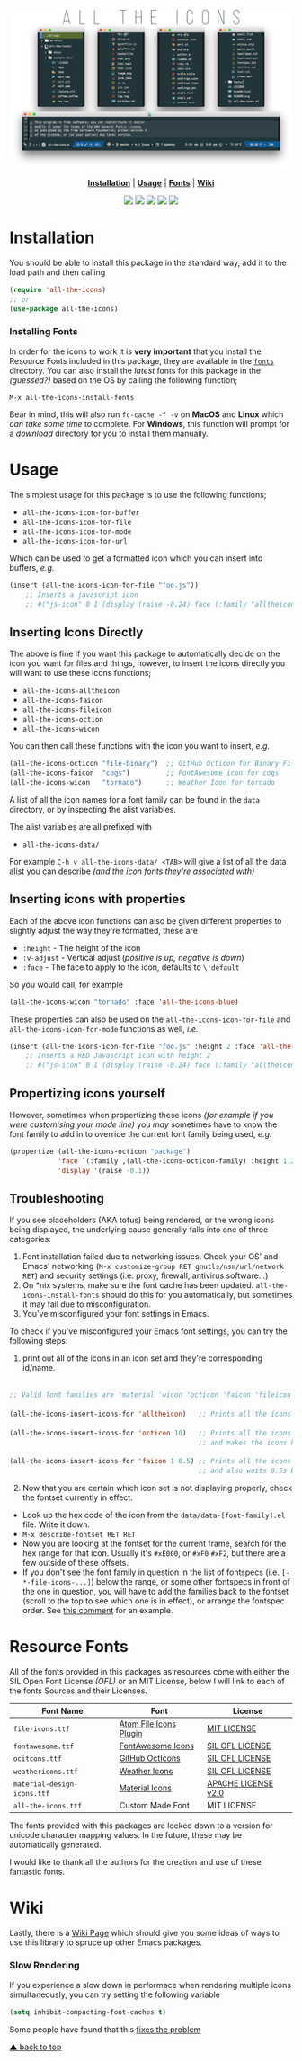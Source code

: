 ![img](logo.png)

<p align="center">
<b><a href="#installation">Installation</a></b>
|
<b><a href="#usage">Usage</a></b>
|
<b><a href="#resource-fonts">Fonts</a></b>
|
<b><a href="#wiki">Wiki</a></b>
</p>

<p align="center">
  <a href="https://melpa.org/#/all-the-icons"><img src="https://melpa.org/packages/all-the-icons-badge.svg"></a>
  <a href="https://stable.melpa.org/#/all-the-icons"><img src="https://stable.melpa.org/packages/all-the-icons-badge.svg"></a>
  <a href="https://github.com/domtronn/all-the-icons.el/releases"><img src="https://img.shields.io/github/tag/domtronn/all-the-icons.el.svg"></a>
  <a href="https://travis-ci.org/domtronn/all-the-icons.el"><img src="https://travis-ci.org/domtronn/all-the-icons.el.svg?branch=master"></a>
  <a href="https://github.com/domtronn/all-the-icons.el/blob/master/LICENSE"><img src="https://img.shields.io/github/license/mashape/apistatus.svg"></a>
</p>

# Installation

You should be able to install this package in the standard way, add it
to the load path and then calling

```el
(require 'all-the-icons)
;; or
(use-package all-the-icons)
```

### Installing Fonts

In order for the icons to work it is **very important** that you install
the Resource Fonts included in this package, they are available in the
[ `fonts` ](file:///fonts) directory. You can also install the *latest*
fonts for this package in the *(guessed?)* based on the OS by calling
the following function;

    M-x all-the-icons-install-fonts

Bear in mind, this will also run `fc-cache -f -v` on **MacOS** and
**Linux** which *can take some time* to complete. For **Windows**, this
function will prompt for a *download* directory for you to install
them manually.

# Usage

The simplest usage for this package is to use the following functions;

-   `all-the-icons-icon-for-buffer`
-   `all-the-icons-icon-for-file`
-   `all-the-icons-icon-for-mode`
-   `all-the-icons-icon-for-url`

Which can be used to get a formatted icon which you can insert into
buffers, *e.g.*

```el
(insert (all-the-icons-icon-for-file "foo.js"))
    ;; Inserts a javascript icon
    ;; #("js-icon" 0 1 (display (raise -0.24) face (:family "alltheicon" :height 1.08 :foreground "#FFD446")))
```

## Inserting Icons Directly

The above is fine if you want this package to automatically decide on
the icon you want for files and things, however, to insert the icons
directly you will want to use these icons functions;

-   `all-the-icons-alltheicon`
-   `all-the-icons-faicon`
-   `all-the-icons-fileicon`
-   `all-the-icons-oction`
-   `all-the-icons-wicon`

You can then call these functions with the icon you want to insert,
*e.g.*

```el
(all-the-icons-octicon "file-binary")  ;; GitHub Octicon for Binary File
(all-the-icons-faicon  "cogs")         ;; FontAwesome icon for cogs
(all-the-icons-wicon   "tornado")      ;; Weather Icon for tornado
```

A list of all the icon names for a font family can be found in the
`data` directory, or by inspecting the alist variables.

The alist variables are all prefixed with

-   `all-the-icons-data/`

For example `C-h v all-the-icons-data/ <TAB>` will give a list of all the data
alist you can describe *(and the icon fonts they're associated with)*

## Inserting icons with properties

Each of the above icon functions can also be given different
properties to slightly adjust the way they're formatted, these are

-   `:height` - The height of the icon
-   `:v-adjust` - Vertical adjust (*positive is up, negative is down*)
-   `:face` - The face to apply to the icon, defaults to `\'default`

So you would call, for example

```el
(all-the-icons-wicon "tornado" :face 'all-the-icons-blue)
```

These properties can also be used on the `all-the-icons-icon-for-file`
and `all-the-icons-icon-for-mode` functions as well, *i.e.*

```el
(insert (all-the-icons-icon-for-file "foo.js" :height 2 :face 'all-the-icons-lred))
    ;; Inserts a RED Javascript icon with height 2
    ;; #("js-icon" 0 1 (display (raise -0.24) face (:family "alltheicon" :height 2.0 :foreground "red")))
```

## Propertizing icons yourself

However, sometimes when propertizing these icons *(for example if you
were customising your mode line)* you *may* sometimes have to know the
font family to add in to override the current font family being used,
*e.g.*

```el
(propertize (all-the-icons-octicon "package")
            'face `(:family ,(all-the-icons-octicon-family) :height 1.2)
            'display '(raise -0.1))
```

## Troubleshooting

If you see placeholders (AKA tofus) being rendered, or the wrong icons being displayed, the underlying cause generally falls into one of three categories:

1. Font installation failed due to networking issues. Check your OS' and Emacs' networking (`M-x customize-group RET gnutls/nsm/url/network RET`) and security settings (i.e. proxy, firewall, antivirus software...)
2. On \*nix systems, make sure the font cache has been updated. `all-the-icons-install-fonts` should do this for you automatically, but sometimes it may fail due to misconfiguration.
3. You've misconfigured your font settings in Emacs.

To check if you've misconfigured your Emacs font settings, you can try the following steps:

1. print out all of the icons in an icon set and they're corresponding id/name.

```el

;; Valid font families are 'material 'wicon 'octicon 'faicon 'fileicon and 'alltheicon

(all-the-icons-insert-icons-for 'alltheicon)   ;; Prints all the icons for `alltheicon' font set

(all-the-icons-insert-icons-for 'octicon 10)   ;; Prints all the icons for the `octicon' family
                                               ;; and makes the icons height 10

(all-the-icons-insert-icons-for 'faicon 1 0.5) ;; Prints all the icons for the `faicon' family
                                               ;; and also waits 0.5s between printing each one
```

2. Now that you are certain which icon set is not displaying properly, check the fontset currently in effect.
  * Look up the hex code of the icon from the `data/data-[font-family].el` file. Write it down.
  * `M-x describe-fontset RET RET`
  * Now you are looking at the fontset for the current frame, search for the hex range for that icon. Usually it's `#xE000`, or `#xF0` `#xF2`, but there are a few outside of these offsets.
  * If you don't see the font family in question in the list of fontspecs (i.e. `[-*-file-icons-...]`) below the range, or some other fontspecs in front of the one in question, you will have to add the families back to the fontset (scroll to the top to see which one is in effect), or arrange the fontspec order. See [this comment](https://github.com/domtronn/all-the-icons.el/issues/115#issuecomment-399151057) for an example.
  

# Resource Fonts

All of the fonts provided in this packages as resources come with
either the SIL Open Font License *(OFL)* or an MIT License, below I
will link to each of the fonts Sources and their Licenses.

| Font Name | Font | License |
| --- | --- | --- |
| `file-icons.ttf` | [Atom File Icons Plugin](https://atom.io/packages/file-icons) | [MIT LICENSE](https://github.com/DanBrooker/file-icons/blob/master/LICENSE.md) |
| `fontawesome.ttf` | [FontAwesome Icons](http://fontawesome.io/) | [SIL OFL LICENSE](https://github.com/FortAwesome/Font-Awesome#license) |
| `ocitcons.ttf` | [GitHub OctIcons](http://octicons.github.com) | [SIL OFL LICENSE](https://github.com/primer/octicons/blob/master/LICENSE) |
| `weathericons.ttf` | [Weather Icons](https://erikflowers.github.io/weather-icons/) | [SIL OFL LICENSE](https://github.com/primer/octicons/blob/master/LICENSE) |
| `material-design-icons.ttf` | [Material Icons](http://google.github.io/material-design-icons/) | [APACHE LICENSE v2.0](http://www.apache.org/licenses/LICENSE-2.0.txt) |
| `all-the-icons.ttf` | Custom Made Font | MIT LICENSE |

The fonts provided with this packages are locked down to a version for
unicode character mapping values. In the future, these may be
automatically generated.

I would like to thank all the authors for the creation and use
of these fantastic fonts.

# Wiki

Lastly, there is a
[Wiki Page](https://github.com/domtronn/all-the-icons.el/wiki) which
should give you some ideas of ways to use this library to spruce up
other Emacs packages.

### Slow Rendering

If you experience a slow down in performace when rendering multiple
icons simultaneously, you can try setting the following variable

```el
(setq inhibit-compacting-font-caches t)
```

Some people have found that this [fixes the problem](https://github.com/domtronn/all-the-icons.el/issues/28)

[▲ back to top](#readme)

